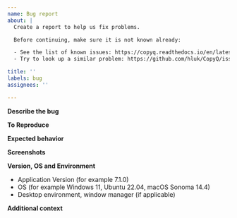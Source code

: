 ```yaml
---
name: Bug report
about: |
  Create a report to help us fix problems.

  Before continuing, make sure it is not known already:

  - See the list of known issues: https://copyq.readthedocs.io/en/latest/known-issues.html
  - Try to look up a similar problem: https://github.com/hluk/CopyQ/issues

title: ''
labels: bug
assignees: ''

---
```


**Describe the bug**
<!-- A clear and concise description of what the bug is. -->

**To Reproduce**
<!-- List of steps to reproduce the behavior. -->

**Expected behavior**
<!-- A clear and concise description of what you expected to happen. -->

**Screenshots**
<!-- If applicable, add screenshots to help explain your problem. -->

**Version, OS and Environment**
<!-- Get details from `copyq version` command if possible. -->

- Application Version (for example 7.1.0)
- OS (for example Windows 11, Ubuntu 22.04, macOS Sonoma 14.4)
- Desktop environment, window manager (if applicable)

**Additional context**
<!--
Provide any additional context about the problem if possible.
For example, the latest logs from `copyq logs` or from GUI (in menu bar Help - Show Log).
-->
